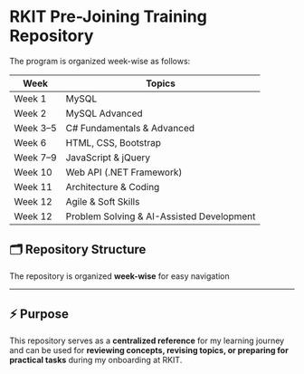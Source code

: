 # RKIT Pre-Joining Training Repository
The program is organized week-wise as follows:

| Week       | Topics                                      |
|------------|--------------------------------------------|
| Week 1     | MySQL                                      |
| Week 2     | MySQL Advanced                             |
| Week 3–5   | C# Fundamentals & Advanced                 |
| Week 6     | HTML, CSS, Bootstrap                        |
| Week 7–9   | JavaScript & jQuery                          |
| Week 10    | Web API (.NET Framework)                     |
| Week 11    | Architecture & Coding                        |
| Week 12    | Agile & Soft Skills                           |
| Week 12    | Problem Solving & AI-Assisted Development    |


## 🗂 Repository Structure

The repository is organized **week-wise** for easy navigation

---

## ⚡ Purpose

This repository serves as a **centralized reference** for my learning journey and can be used for **reviewing concepts, revising topics, or preparing for practical tasks** during my onboarding at RKIT.
